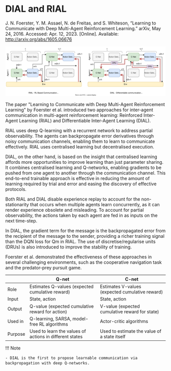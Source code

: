 # DIAL and RIAL 

J. N. Foerster, Y. M. Assael, N. de Freitas, and S. Whiteson, “Learning to Communicate with Deep Multi-Agent Reinforcement Learning.” arXiv, May 24, 2016. Accessed: Apr. 12, 2023. [Online]. Available: http://arxiv.org/abs/1605.06676


<!-- Reinforced Inter-Agent Learning (RIAL) and Differentiable Inter-Agent Learning (DIAL)
The former uses deep Q-learning
agents can backpropagate error derivatives through (noisy) communication channels
this approach uses centralised learning but decentralised execution.
reinforced inter-agent learning (RIAL), uses deep Q-learning [2] with a recurrent network to address partial observability
differentiable inter-agent learning (DIAL), is based on the insight that centralised learning affords more opportunities to improve learning than just parameter sharing.
disable experience replay to account for the non-stationarity that occurs when multiple agents learn concurrently, as it can render experience obsolete and misleading.
to account for partial observability, we feed in the actions u and m taken by each agent as inputs on the next time-step.
in DIAL the gradient term for m is the backpropagated error from the recipient of the message to the sender. Using this inter-agent gradient for training provides a richer training signal than the DQN loss for Qm in RIAL.
discretise/regularise unit (DRU(m_t^a))
combination of centralised learning and Q-networks makes it possible, not only to share parameters but to push gradients from one agent to another through the communication channel. Thus, while RIAL is end-to-end trainable within each agent, DIAL is end-to-end trainable across agents. Letting gradients flow from one agent to another gives them richer feedback, reducing the required amount of learning by trial and error, and easing the discovery of effective protocols.
Both Qu and Qm are trained using DQN with the following two modifications, which were found to be essential for performance. First, we disable experience replay to account for the non-stationarity that occurs when multiple agents learn concurrently, as it can render experience obsolete and misleading. Second, to account for partial observability, we feed in the actions u and m taken by each agent as inputs on the next time-step. Figure 1(a) shows how information flows between agents and the environment, and how Q-values are processed by the action selector in order to produce the action, uta, and message mta. Since this approach treats agents as independent networks, the learning phase is not centralised, even though our problem setting allows it to be. Consequently, the agents are treated exactly the same way during decentralised execution as during learning. -->

![RIAL and DIAL architecture as in paper](https://raw.githubusercontent.com/hasithz/CommRL_docs/9bac5ef021cf74179da8ee82674ef46a5eb3918c/assets/images/DIAL%20and%20RIAL.drawio.svg)

The paper "Learning to Communicate with Deep Multi-Agent Reinforcement Learning" by Foerster et al. introduced two approaches for inter-agent communication in multi-agent reinforcement learning: Reinforced Inter-Agent Learning (RIAL) and Differentiable Inter-Agent Learning (DIAL).

RIAL uses deep Q-learning with a recurrent network to address partial observability. The agents can backpropagate error derivatives through noisy communication channels, enabling them to learn to communicate effectively. RIAL uses centralised learning but decentralised execution.

DIAL, on the other hand, is based on the insight that centralised learning affords more opportunities to improve learning than just parameter sharing. It combines centralised learning and Q-networks, enabling gradients to be pushed from one agent to another through the communication channel. This end-to-end trainable approach is effective in reducing the amount of learning required by trial and error and easing the discovery of effective protocols.

Both RIAL and DIAL disable experience replay to account for the non-stationarity that occurs when multiple agents learn concurrently, as it can render experience obsolete and misleading. To account for partial observability, the actions taken by each agent are fed in as inputs on the next time-step.

In DIAL, the gradient term for the message is the backpropagated error from the recipient of the message to the sender, providing a richer training signal than the DQN loss for Qm in RIAL. The use of discretise/regularise units (DRUs) is also introduced to improve the stability of training.

Foerster et al. demonstrated the effectiveness of these approaches in several challenging environments, such as the cooperative navigation task and the predator-prey pursuit game.



|    | Q-net                                                | C-net                                             |
|----|------------------------------------------------------|---------------------------------------------------|
| Role | Estimates Q-values (expected cumulative reward)      | Estimates V-values (expected cumulative reward)  |
| Input  | State, action                                       | State, action                                     |
| Output | Q-value (expected cumulative reward for action)     | V-value (expected cumulative reward for state)   |
| Used in | Q-learning, SARSA, model-free RL algorithms         | Actor-critic algorithms                          |
| Purpose | Used to learn the values of actions in different states | Used to estimate the value of a state itself  |


!!! Note
    
    - DIAL is the first to propose learnable communication via backpropagation with deep Q-networks.